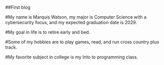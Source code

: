 ##First blog

#My name is Marquis Watson, my major is Computer Science with a cybersecurity focus, and my expected graduation date is 2029.

#My goal in life is to retire early and bed.

#Some of my hobbies are to play games, read, and run cross country plus track.

#My favorite subject in college is my Into to programming class.
